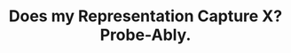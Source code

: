 ---
image: 'probe_ably.png'
title: Does my Representation Capture X? Probe-Ably. 
authors: Julia Rozanova*, Deborah Ferreira*, Mokanarangan Thayaparan*, Marco Valentino*, Andre Freitas. (* Equal Contribution)
venue: ACL 2021 (System Demo Track)
url: https://aclanthology.org/2021.acl-demo.23/
--- 